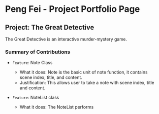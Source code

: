 # Peng Fei - Project Portfolio Page

## Project: The Great Detective
The Great Detective is an interactive murder-mystery game.


### Summary of Contributions

- `Feature`: Note Class
  - What it does: Note is the basic unit of note function, it contains scene index, title, and content.
  - Justification: This allows user to take a note with scene index, title and content.

- `Feature`: NoteList class
  - What it does: The NoteList performs 

